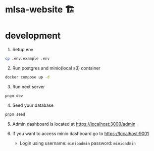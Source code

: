 # mlsa-website 🏗️

# development

1. Setup env

```sh
cp .env.example .env
```

2. Run postgres and minio(local s3) container

```sh
docker compose up -d
```

3. Run next server

```sh
pnpm dev
```

4. Seed your database

```sh
pnpm seed
```

5. Admin dashboard is located at [https://localhost:3000/admin](https://localhost:3000/admin)

6. If you want to access minio dashboard go to [https://localhost:9001](https://localhost:9001)
   - Login using
     username: `minioadmin`
     password: `minioadmin`
